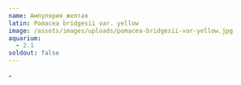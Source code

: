 ```yaml
---
name: Ампулярия желтая
latin: Pomacea bridgesii var. yellow
image: /assets/images/uploads/pomacea-bridgesii-var-yellow.jpg
aquarium:
  - 2.1
soldout: false
---
```

\-
